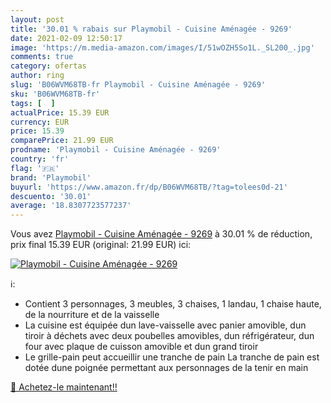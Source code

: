 ```yaml
---
layout: post
title: '30.01 % rabais sur Playmobil - Cuisine Aménagée - 9269'
date: 2021-02-09 12:50:17
image: 'https://m.media-amazon.com/images/I/51wOZH5So1L._SL200_.jpg'
comments: true
category: ofertas
author: ring
slug: 'B06WVM68TB-fr Playmobil - Cuisine Aménagée - 9269'
sku: 'B06WVM68TB-fr'
tags: [  ]
actualPrice: 15.39 EUR
currency: EUR
price: 15.39
comparePrice: 21.99 EUR
prodname: 'Playmobil - Cuisine Aménagée - 9269'
country: 'fr'
flag: '🇫🇷'
brand: 'Playmobil'
buyurl: 'https://www.amazon.fr/dp/B06WVM68TB/?tag=tolees0d-21'
descuento: '30.01'
average: '18.8307723577237'
---
```


Vous avez [Playmobil - Cuisine Aménagée - 9269](https://www.amazon.fr/dp/B06WVM68TB/?tag=tolees0d-21)  à  30.01 % de réduction, prix final  15.39 EUR (original: 21.99 EUR) ici:

[![Playmobil - Cuisine Aménagée - 9269](https://m.media-amazon.com/images/I/51wOZH5So1L._SL200_.jpg)](https://www.amazon.fr/dp/B06WVM68TB/?tag=tolees0d-21)

ℹ️:

- Contient 3 personnages, 3 meubles, 3 chaises, 1 landau, 1 chaise haute, de la nourriture et de la vaisselle
- La cuisine est équipée dun lave-vaisselle avec panier amovible, dun tiroir à déchets avec deux poubelles amovibles, dun réfrigérateur, dun four avec plaque de cuisson amovible et dun grand tiroir
- Le grille-pain peut accueillir une tranche de pain La tranche de pain est dotée dune poignée permettant aux personnages de la tenir en main

[🛒 Achetez-le maintenant!!](https://www.amazon.fr/dp/B06WVM68TB/?tag=tolees0d-21)
